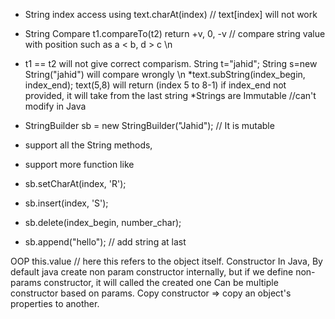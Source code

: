 * String index access using text.charAt(index) // text[index] will not work 
* String Compare t1.compareTo(t2) return +v, 0, -v // compare string value with position such as a < b, d > c \n
*  t1 == t2 will not give correct comparism. String t="jahid"; String s=new String("jahid") will compare wrongly \n
*text.subString(index_begin, index_end); text(5,8) will return (index 5 to 8-1)
    if index_end not provided, it will take from the last string
*Strings are Immutable //can't modify in Java

* StringBuilder sb = new StringBuilder("Jahid");   // It is mutable
* support all the String methods,
* support more function like 
 * sb.setCharAt(index, 'R');  
* sb.insert(index, 'S');
* sb.delete(index_begin, number_char);
* sb.append("hello"); // add string at last




OOP
this.value // here this refers to the object itself. 
Constructor In Java,
By default java create non param constructor internally, but if we define non-params constructor, it will called the created one
Can be multiple constructor based on params.
Copy constructor => copy an object's properties to another.




